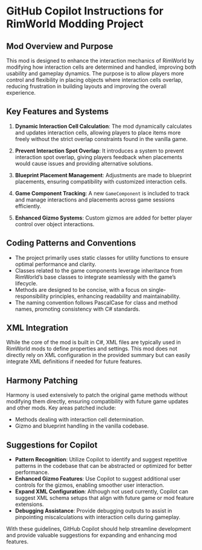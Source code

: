 # GitHub Copilot Instructions for RimWorld Modding Project

## Mod Overview and Purpose

This mod is designed to enhance the interaction mechanics of RimWorld by modifying how interaction cells are determined and handled, improving both usability and gameplay dynamics. The purpose is to allow players more control and flexibility in placing objects where interaction cells overlap, reducing frustration in building layouts and improving the overall experience.

## Key Features and Systems

1. **Dynamic Interaction Cell Calculation**: The mod dynamically calculates and updates interaction cells, allowing players to place items more freely without the strict overlap constraints found in the vanilla game.
   
2. **Prevent Interaction Spot Overlap**: It introduces a system to prevent interaction spot overlap, giving players feedback when placements would cause issues and providing alternative solutions.

3. **Blueprint Placement Management**: Adjustments are made to blueprint placements, ensuring compatibility with customized interaction cells.
   
4. **Game Component Tracking**: A new `GameComponent` is included to track and manage interactions and placements across game sessions efficiently.

5. **Enhanced Gizmo Systems**: Custom gizmos are added for better player control over object interactions.

## Coding Patterns and Conventions

- The project primarily uses static classes for utility functions to ensure optimal performance and clarity.
- Classes related to the game components leverage inheritance from RimWorld’s base classes to integrate seamlessly with the game’s lifecycle.
- Methods are designed to be concise, with a focus on single-responsibility principles, enhancing readability and maintainability.
- The naming convention follows PascalCase for class and method names, promoting consistency with C# standards.

## XML Integration

While the core of the mod is built in C#, XML files are typically used in RimWorld mods to define properties and settings. This mod does not directly rely on XML configuration in the provided summary but can easily integrate XML definitions if needed for future features.

## Harmony Patching

Harmony is used extensively to patch the original game methods without modifying them directly, ensuring compatibility with future game updates and other mods. Key areas patched include:

- Methods dealing with interaction cell determination.
- Gizmo and blueprint handling in the vanilla codebase.

## Suggestions for Copilot

- **Pattern Recognition**: Utilize Copilot to identify and suggest repetitive patterns in the codebase that can be abstracted or optimized for better performance.
- **Enhanced Gizmo Features**: Use Copilot to suggest additional user controls for the gizmos, enabling smoother user interaction.
- **Expand XML Configuration**: Although not used currently, Copilot can suggest XML schema setups that align with future game or mod feature extensions.
- **Debugging Assistance**: Provide debugging outputs to assist in pinpointing miscalculations with interaction cells during gameplay.

With these guidelines, GitHub Copilot should help streamline development and provide valuable suggestions for expanding and enhancing mod features.
